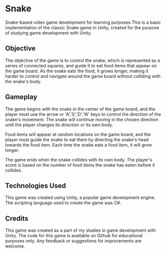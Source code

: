 # Snake
Snake-based video game development for learning purposes
This is a basic implementation of the classic Snake game in Unity, created for the purpose of studying game development with Unity.

## Objective
The objective of the game is to control the snake, which is represented as a series of connected squares, and guide it to eat food items that appear on the game board. As the snake eats the food, it grows longer, making it harder to control and navigate around the game board without colliding with the snake's body.

## Gameplay
The game begins with the snake in the center of the game board, and the player must use the arrow or 'A','S','D','W' keys to control the direction of the snake's movement. The snake will continue moving in the chosen direction until the player changes its direction or its own body.

Food items will appear at random locations on the game board, and the player must guide the snake to eat them by directing the snake's head towards the food item. Each time the snake eats a food item, it will grow longer.

The game ends when the snake collides with its own body. The player's score is based on the number of food items the snake has eaten before it collides.

## Technologies Used
This game was created using Unity, a popular game development engine. The scripting language used to create the game was C#.

## Credits
This game was created as a part of my studies in game development with Unity. The code for this game is available on Github for educational purposes only. Any feedback or suggestions for improvements are welcome.
